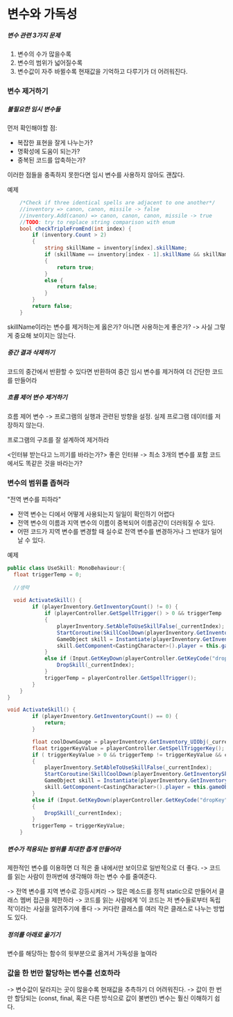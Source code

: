 # 변수와 가독성

##### 변수 관련 3가지 문제
  1. 변수의 수가 많을수록
  2. 변수의 범위가 넓어질수록
  3. 변수값이 자주 바뀔수록 현재값을 기억하고 다루기가 더 어려워진다.
  
### 변수 제거하기

##### 불필요한 임시 변수들

먼저 확인해야할 점:
  - 복잡한 표현을 잘게 나누는가?
  - 명확성에 도움이 되는가?
  - 중복된 코드를 압축하는가?

이러한 점들을 충족하지 못한다면 임시 변수를 사용하지 않아도 괜찮다.

예제
```cs
    /*Check if three identical spells are adjacent to one another*/
    //inventory => canon, canon, missile -> false
    //inventory.Add(canon) => canon, canon, canon, missile -> true
    //TODO: try to replace string comparison with enum
    bool checkTripleFromEnd(int index) {
        if (inventory.Count > 2)
        {
            string skillName = inventory[index].skillName;
            if (skillName == inventory[index - 1].skillName && skillName == inventory[index - 2].skillName)
            {
                return true;
            }
            else {
                return false;
            }
        }
        return false;
    }
```

skillName이라는 변수를 제거하는게 옳은가? 아니면 사용하는게 좋은가?
-> 사실 그렇게 중요해 보이지는 않는다.

##### 중간 결과 삭제하기

코드의 중간에서 반환할 수 있다면 반환하여 중간 임시 변수를  제거하여 더 간단한 코드를 만들어라

##### 흐름 제어 변수 제거하기

흐름 제어 변수 -> 프로그램의 실행과 관련된 방향을 설정. 실제 프로그램 데이터를 저장하지 않는다.

프로그램의 구조를 잘 설계하여 제거하라

<인터뷰 받는다고 느끼기를 바라는가?>
좋은 인터뷰 -> 최소 3개의 변수를 포함
코드에서도 똑같은 것을 바라는가?

### 변수의 범위를 좁혀라
"전역 변수를 피하라"
  - 전역 변수는 디에서 어떻게 사용되는지 일일이 확인하기 어렵다
  - 전역 변수의 이름과 지역 변수의 이름이 중복되어 이름공간이 더러워질 수 있다.
  - 어떤 코드가 지역 변수를 변경할 때 실수로 전역 변수를 변경하거나 그 반대가 일어날 수 있다.
  
예제
```cs
public class UseSkill: MonoBehaviour:{
  float triggerTemp = 0;
  
  //생략
  
  void ActivateSkill() {
        if (playerInventory.GetInventoryCount() != 0) {
            if (playerController.GetSpellTrigger() > 0 && triggerTemp != playerController.GetSpellTrigger() && playerInventory.GetInventory_UIObj(_currentIndex).GetComponent<Image>().fillAmount == 1)
            {
                playerInventory.SetAbleToUseSkillFalse(_currentIndex);
                StartCoroutine(SkillCoolDown(playerInventory.GetInventorySkill(_currentIndex).duration, _currentIndex));
                GameObject skill = Instantiate(playerInventory.GetInventorySkill(_currentIndex).spell, transform.position + new Vector3(0, 2, 0), Quaternion.identity);
                skill.GetComponent<CastingCharacter>().player = this.gameObject;
            }
            else if (Input.GetKeyDown(playerController.GetKeyCode("dropKey"))) {
                DropSkill(_currentIndex);
            }
            triggerTemp = playerController.GetSpellTrigger();
        }
    }
}
```
```cs
void ActivateSkill() {
        if (playerInventory.GetInventoryCount() == 0) {
            return;
        }

        float coolDownGauge = playerInventory.GetInventory_UIObj(_currentIndex).GetComponent<Image>().fillAmount;
        float triggerKeyValue = playerController.GetSpellTriggerKey();
        if ( triggerKeyValue > 0 && triggerTemp != triggerKeyValue && coolDownGauge == 1)
        {
            playerInventory.SetAbleToUseSkillFalse(_currentIndex);
            StartCoroutine(SkillCoolDown(playerInventory.GetInventorySkill(_currentIndex).duration, _currentIndex));
            GameObject skill = Instantiate(playerInventory.GetInventorySkill(_currentIndex).spell, transform.position + new Vector3(0, 2, 0), Quaternion.identity);
            skill.GetComponent<CastingCharacter>().player = this.gameObject;
        }
        else if (Input.GetKeyDown(playerController.GetKeyCode("dropKey")))
        {
            DropSkill(_currentIndex);
        }
        triggerTemp = triggerKeyValue;
    }
```
##### 변수가 적용되는 범위를 최대한 좁게 만들어라
제한적인 변수를 이용하면 더 적은 줄 내에서만 보이므로 일반적으로 더 좋다.
  -> 코드를 읽는 사람이 한꺼번에 생각해야 하는 변수 수를 줄여준다.

-> 전역 변수를 지역 변수로 강등시켜라
-> 많은 메소드를 정적 static으로 만들어서 클래스 멤버 접근을 제한하라 
    -> 코드를 읽는 사람에게 '이 코드는 저 변수들로부터 독립적'이라는 사실을 알려주기에 좋다
-> 커다란 클래스를 여러 작은 클래스로 나누는 방법도 있다.

##### 정의를 아래로 옮기기
변수를 해당하는 함수의 윗부분으로 옮겨서 가독성을 높여라

### 값을 한 번만 할당하는 변수를 선호하라
-> 변수값이 달라지는 곳이 많을수록 현재값을 추측하기 더 어려워진다.
-> 값이 한 번만 할당되는 (const, final, 혹은 다른 방식으로 값이 불변인) 변수는 훨신 이해하기 쉽다.

